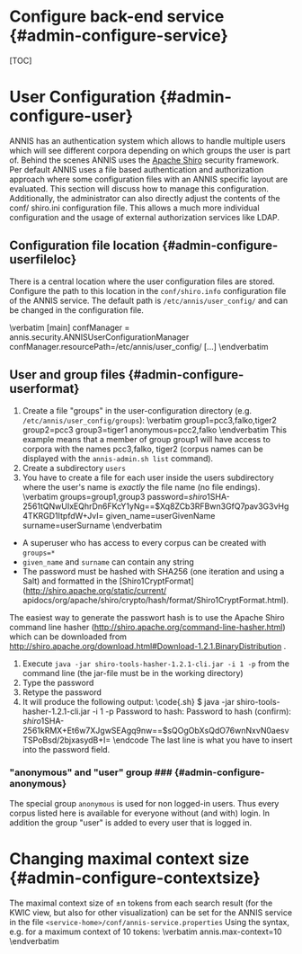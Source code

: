 Configure back-end service {#admin-configure-service}
==========================

[TOC]

User Configuration {#admin-configure-user}
==================

ANNIS has an authentication system which allows to handle multiple users
which will see different corpora depending on which groups the user is part
of. Behind the scenes ANNIS uses the [Apache Shiro](http://shiro.apache.org/
) security framework. Per default ANNIS uses a file based authentication and
authorization approach where some configuration files with an ANNIS specific
layout are evaluated. This section will discuss how to manage this configuration.
Additionally, the administrator can also directly adjust the contents of the conf/
shiro.ini configuration file. This allows a much more individual configuration
and the usage of external authorization services like LDAP.

Configuration file location {#admin-configure-userfileloc}
---------------------------

There is a central location where the user configuration files are stored.
Configure the path to this location in the `conf/shiro.info` configuration file of
the ANNIS service. The default path is `/etc/annis/user_config/` and
can be changed in the configuration file.

\verbatim
[main]
confManager = annis.security.ANNISUserConfigurationManager
confManager.resourcePath=/etc/annis/user_config/
[...]
\endverbatim

User and group files {#admin-configure-userformat}
--------------------

1. Create a file "groups" in the user-configuration directory (e.g. `/etc/annis/user_config/groups`):
\verbatim
group1=pcc3,falko,tiger2
group2=pcc3
group3=tiger1
anonymous=pcc2,falko
\endverbatim
This example means that a member of group group1 will have access to
corpora with the names pcc3,falko, tiger2 (corpus names can be displayed
with the `annis-admin.sh list` command).
2. Create a subdirectory `users`
3. You have to create a file for each user inside the users subdirectory where
the user's name is *exactly* the file name (no file endings).
\verbatim
groups=group1,group3
password=$shiro1$SHA-256$1$tQNwUIxEQhrDn6FKcY1yNg==$Xq8ZCb3RFBwn3GfQ7pav3G3vHg4TKRGD1ItpfdW+JvI=
given_name=userGivenName
surname=userSurname
\endverbatim
  - A superuser who has access to every corpus can be created with `groups=*`
  - `given_name` and `surname` can contain any string
  - The password must be hashed with SHA256 (one iteration and using a Salt) and formatted in the [Shiro1CryptFormat](http://shiro.apache.org/static/current/
apidocs/org/apache/shiro/crypto/hash/format/Shiro1CryptFormat.html).

  The easiest way to generate the passwort hash is to use the
Apache Shiro command line hasher (http://shiro.apache.org/command-line-hasher.html) which can be downloaded from http://shiro.apache.org/download.html#Download-1.2.1.BinaryDistribution .

  1. Execute `java -jar shiro-tools-hasher-1.2.1-cli.jar -i 1 -p` from the
command line (the jar-file must be in the working directory)
  2. Type the password
  3. Retype the password
  4. It will produce the following output:
  \code{.sh}
$ java -jar shiro-tools-hasher-1.2.1-cli.jar -i 1 -p
Password to hash: 
Password to hash (confirm): 
$shiro1$SHA-256$1$kRMX+Et6w7XJgwSEAgq9nw==$sQOgObXsQdO76wnNxvN0aesvTSPoBsd/2bjxasydB+I=
  \endcode
  The last line is what you have to insert into the password field.

### "anonymous" and "user" group ### {#admin-configure-anonymous}

The special group `anonymous` is used for non logged-in users. Thus every corpus listed here is available for everyone without (and with) login. In addition the group "user" is added to
every user that is logged in.


Changing maximal context size {#admin-configure-contextsize}
=============================

The maximal context size of ±n tokens from each search result (for the KWIC
view, but also for other visualization) can be set for the ANNIS service in the file
`<service-home>/conf/annis-service.properties` Using the syntax, e.g. for a
maximum context of 10 tokens:
\verbatim
annis.max-context=10
\endverbatim
